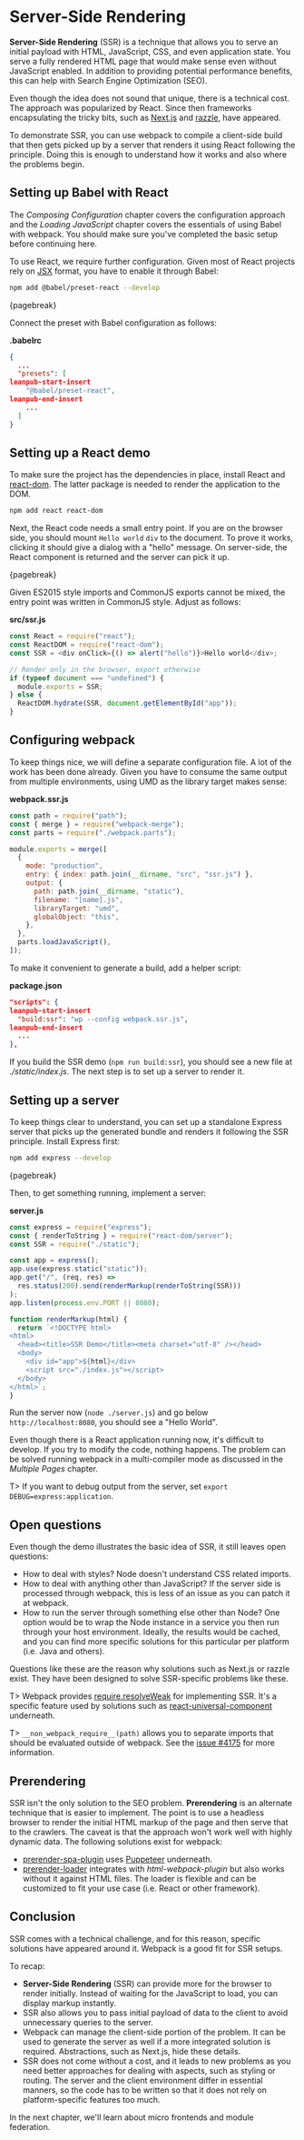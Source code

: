 # Server-Side Rendering

**Server-Side Rendering** (SSR) is a technique that allows you to serve an initial payload with HTML, JavaScript, CSS, and even application state. You serve a fully rendered HTML page that would make sense even without JavaScript enabled. In addition to providing potential performance benefits, this can help with Search Engine Optimization (SEO).

Even though the idea does not sound that unique, there is a technical cost. The approach was popularized by React. Since then frameworks encapsulating the tricky bits, such as [Next.js](https://www.npmjs.com/package/next) and [razzle](https://www.npmjs.com/package/razzle), have appeared.

To demonstrate SSR, you can use webpack to compile a client-side build that then gets picked up by a server that renders it using React following the principle. Doing this is enough to understand how it works and also where the problems begin.

## Setting up Babel with React

The _Composing Configuration_ chapter covers the configuration approach and the _Loading JavaScript_ chapter covers the essentials of using Babel with webpack. You should make sure you've completed the basic setup before continuing here.

To use React, we require further configuration. Given most of React projects rely on [JSX](https://facebook.github.io/jsx/) format, you have to enable it through Babel:

```bash
npm add @babel/preset-react --develop
```

{pagebreak}

Connect the preset with Babel configuration as follows:

**.babelrc**

```json
{
  ...
  "presets": [
leanpub-start-insert
    "@babel/preset-react",
leanpub-end-insert
    ...
  ]
}
```

## Setting up a React demo

To make sure the project has the dependencies in place, install React and [react-dom](https://www.npmjs.com/package/react-dom). The latter package is needed to render the application to the DOM.

```bash
npm add react react-dom
```

Next, the React code needs a small entry point. If you are on the browser side, you should mount `Hello world` `div` to the document. To prove it works, clicking it should give a dialog with a "hello" message. On server-side, the React component is returned and the server can pick it up.

{pagebreak}

Given ES2015 style imports and CommonJS exports cannot be mixed, the entry point was written in CommonJS style. Adjust as follows:

**src/ssr.js**

```javascript
const React = require("react");
const ReactDOM = require("react-dom");
const SSR = <div onClick={() => alert("hello")}>Hello world</div>;

// Render only in the browser, export otherwise
if (typeof document === "undefined") {
  module.exports = SSR;
} else {
  ReactDOM.hydrate(SSR, document.getElementById("app"));
}
```

## Configuring webpack

To keep things nice, we will define a separate configuration file. A lot of the work has been done already. Given you have to consume the same output from multiple environments, using UMD as the library target makes sense:

**webpack.ssr.js**

```javascript
const path = require("path");
const { merge } = require("webpack-merge");
const parts = require("./webpack.parts");

module.exports = merge([
  {
    mode: "production",
    entry: { index: path.join(__dirname, "src", "ssr.js") },
    output: {
      path: path.join(__dirname, "static"),
      filename: "[name].js",
      libraryTarget: "umd",
      globalObject: "this",
    },
  },
  parts.loadJavaScript(),
]);
```

To make it convenient to generate a build, add a helper script:

**package.json**

```json
"scripts": {
leanpub-start-insert
  "build:ssr": "wp --config webpack.ssr.js",
leanpub-end-insert
  ...
},
```

If you build the SSR demo (`npm run build:ssr`), you should see a new file at _./static/index.js_. The next step is to set up a server to render it.

## Setting up a server

To keep things clear to understand, you can set up a standalone Express server that picks up the generated bundle and renders it following the SSR principle. Install Express first:

```bash
npm add express --develop
```

{pagebreak}

Then, to get something running, implement a server:

**server.js**

```javascript
const express = require("express");
const { renderToString } = require("react-dom/server");
const SSR = require("./static");

const app = express();
app.use(express.static("static"));
app.get("/", (req, res) =>
  res.status(200).send(renderMarkup(renderToString(SSR)))
);
app.listen(process.env.PORT || 8080);

function renderMarkup(html) {
  return `<!DOCTYPE html>
<html>
  <head><title>SSR Demo</title><meta charset="utf-8" /></head>
  <body>
    <div id="app">${html}</div>
    <script src="./index.js"></script>
  </body>
</html>`;
}
```

Run the server now (`node ./server.js`) and go below `http://localhost:8080`, you should see a "Hello World".

Even though there is a React application running now, it's difficult to develop. If you try to modify the code, nothing happens. The problem can be solved running webpack in a multi-compiler mode as discussed in the _Multiple Pages_ chapter.

T> If you want to debug output from the server, set `export DEBUG=express:application`.

## Open questions

Even though the demo illustrates the basic idea of SSR, it still leaves open questions:

- How to deal with styles? Node doesn't understand CSS related imports.
- How to deal with anything other than JavaScript? If the server side is processed through webpack, this is less of an issue as you can patch it at webpack.
- How to run the server through something else other than Node? One option would be to wrap the Node instance in a service you then run through your host environment. Ideally, the results would be cached, and you can find more specific solutions for this particular per platform (i.e. Java and others).

Questions like these are the reason why solutions such as Next.js or razzle exist. They have been designed to solve SSR-specific problems like these.

T> Webpack provides [require.resolveWeak](https://webpack.js.org/api/module-methods/#requireresolveweak) for implementing SSR. It's a specific feature used by solutions such as [react-universal-component](https://www.npmjs.com/package/react-universal-component) underneath.

T> `__non_webpack_require__(path)` allows you to separate imports that should be evaluated outside of webpack. See the [issue #4175](https://github.com/webpack/webpack/issues/4175) for more information.

## Prerendering

SSR isn't the only solution to the SEO problem. **Prerendering** is an alternate technique that is easier to implement. The point is to use a headless browser to render the initial HTML markup of the page and then serve that to the crawlers. The caveat is that the approach won't work well with highly dynamic data. The following solutions exist for webpack:

- [prerender-spa-plugin](https://www.npmjs.com/package/prerender-spa-plugin) uses [Puppeteer](https://www.npmjs.com/package/puppeteer) underneath.
- [prerender-loader](https://www.npmjs.com/package/prerender-loader) integrates with _html-webpack-plugin_ but also works without it against HTML files. The loader is flexible and can be customized to fit your use case (i.e. React or other framework).

## Conclusion

SSR comes with a technical challenge, and for this reason, specific solutions have appeared around it. Webpack is a good fit for SSR setups.

To recap:

- **Server-Side Rendering** (SSR) can provide more for the browser to render initially. Instead of waiting for the JavaScript to load, you can display markup instantly.
- SSR also allows you to pass initial payload of data to the client to avoid unnecessary queries to the server.
- Webpack can manage the client-side portion of the problem. It can be used to generate the server as well if a more integrated solution is required. Abstractions, such as Next.js, hide these details.
- SSR does not come without a cost, and it leads to new problems as you need better approaches for dealing with aspects, such as styling or routing. The server and the client environment differ in essential manners, so the code has to be written so that it does not rely on platform-specific features too much.

In the next chapter, we'll learn about micro frontends and module federation.
